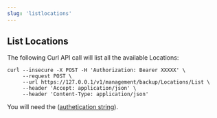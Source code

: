 ```yaml
---
slug: 'listlocations'
---
```


## List Locations

The following Curl API call will list all the available Locations:

```
curl --insecure -X POST -H 'Authorization: Bearer XXXXX' \
     --request POST \
     --url https://127.0.0.1/v1/management/backup/Locations/List \
     --header 'Accept: application/json' \
     --header 'Content-Type: application/json'
```

You will need the (<a href="https://percona-pmm.readme.io/reference/authentication">authetication string</a>).
